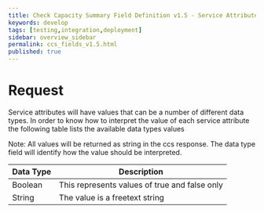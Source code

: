 ```yaml
---
title: Check Capacity Summary Field Definition v1.5 - Service Attribute Overview
keywords: develop
tags: [testing,integration,deployment]
sidebar: overview_sidebar
permalink: ccs_fields_v1.5.html
published: true
---
```


# Request 
Service attributes will have values that can be a number of different data types.  In order to know how to interpret the value of each service attribute the following table lists the available data types values

Note: All values will be returned as string in the ccs response.  The data type field will identify how the value should be interpreted.

| **Data Type**    | **Description**    |
|-----------------|----------------|
|Boolean	  | This represents values of true and false only |
|String     |	The value is a freetext string |

